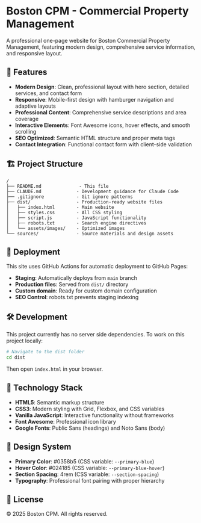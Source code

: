 # Boston CPM - Commercial Property Management

A professional one-page website for Boston Commercial Property Management, featuring modern design, comprehensive service information, and responsive layout.

## 🌟 Features

- **Modern Design**: Clean, professional layout with hero section, detailed services, and contact form
- **Responsive**: Mobile-first design with hamburger navigation and adaptive layouts
- **Professional Content**: Comprehensive service descriptions and area coverage
- **Interactive Elements**: Font Awesome icons, hover effects, and smooth scrolling
- **SEO Optimized**: Semantic HTML structure and proper meta tags
- **Contact Integration**: Functional contact form with client-side validation

## 🏗️ Project Structure

```
/
├── README.md              - This file
├── CLAUDE.md             - Development guidance for Claude Code
├── .gitignore            - Git ignore patterns
├── dist/                 - Production-ready website files
│   ├── index.html        - Main website
│   ├── styles.css        - All CSS styling
│   ├── script.js         - JavaScript functionality
│   ├── robots.txt        - Search engine directives
│   └── assets/images/    - Optimized images
└── sources/              - Source materials and design assets
```

## 🚀 Deployment

This site uses GitHub Actions for automatic deployment to GitHub Pages:

- **Staging**: Automatically deploys from `main` branch
- **Production files**: Served from `dist/` directory
- **Custom domain**: Ready for custom domain configuration
- **SEO Control**: robots.txt prevents staging indexing

## 🛠️ Development

This project currently has no server side dependencies. To work on this project locally:

```bash
# Navigate to the dist folder
cd dist
```

Then open `index.html` in your browser.

## 📱 Technology Stack

- **HTML5**: Semantic markup structure
- **CSS3**: Modern styling with Grid, Flexbox, and CSS variables
- **Vanilla JavaScript**: Interactive functionality without frameworks
- **Font Awesome**: Professional icon library
- **Google Fonts**: Public Sans (headings) and Noto Sans (body)

## 🎨 Design System

- **Primary Color**: #0358b5 (CSS variable: `--primary-blue`)
- **Hover Color**: #024185 (CSS variable: `--primary-blue-hover`)
- **Section Spacing**: 4rem (CSS variable: `--section-spacing`)
- **Typography**: Professional font pairing with proper hierarchy

## 📄 License

© 2025 Boston CPM. All rights reserved.
